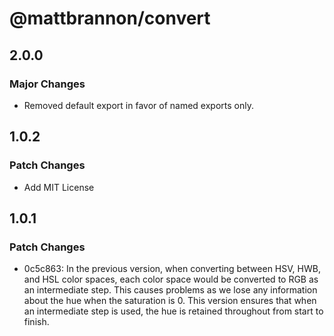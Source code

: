 # @mattbrannon/convert

## 2.0.0

### Major Changes

- Removed default export in favor of named exports only.

## 1.0.2

### Patch Changes

- Add MIT License

## 1.0.1

### Patch Changes

- 0c5c863: In the previous version, when converting between HSV, HWB, and HSL color spaces, each color space would be converted to RGB as an intermediate step. This causes problems as we lose any information about the hue when the saturation is 0. This version ensures that when an intermediate step is used, the hue is retained throughout from start to finish.
